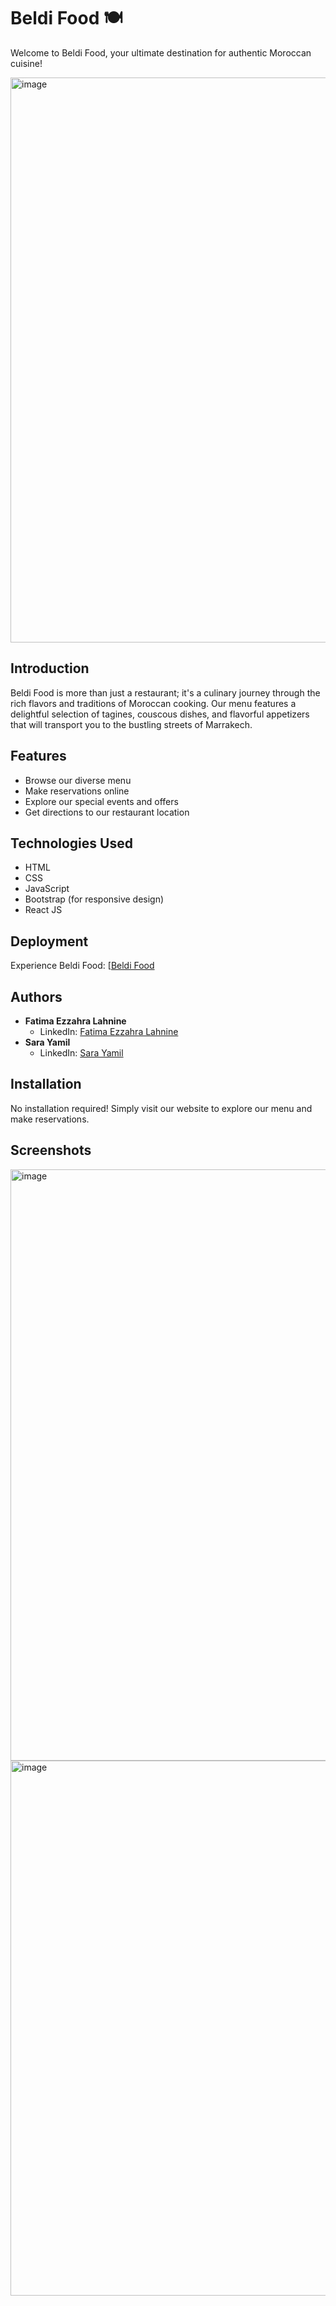 # Beldi Food 🍽️

Welcome to Beldi Food, your ultimate destination for authentic Moroccan cuisine!

<img width="904" alt="image" src="https://github.com/Fatimaezzahralah/BeldiFood/assets/128908115/da02fc5d-ffd4-4d9c-9cdc-9b6b66198000">

## Introduction

Beldi Food is more than just a restaurant; it's a culinary journey through the rich flavors and traditions of Moroccan cooking. Our menu features a delightful selection of tagines, couscous dishes, and flavorful appetizers that will transport you to the bustling streets of Marrakech.

## Features

- Browse our diverse menu
- Make reservations online
- Explore our special events and offers
- Get directions to our restaurant location

## Technologies Used

- HTML
- CSS
- JavaScript
- Bootstrap (for responsive design)
- React JS

## Deployment

Experience Beldi Food: [[Beldi Food](https://fatimaezzahralah.github.io/BeldiFood/index.html)

## Authors

- **Fatima Ezzahra Lahnine**
  - LinkedIn: [Fatima Ezzahra Lahnine](https://www.linkedin.com/in/fatima-ezzahra-lahnine)
- **Sara Yamil**
  - LinkedIn: [Sara Yamil](https://www.linkedin.com/in/sarayamil)

## Installation

No installation required! Simply visit our website to explore our menu and make reservations.

## Screenshots

<img width="946" alt="image" src="https://github.com/Fatimaezzahralah/BeldiFood/assets/128908115/517f19d7-33e4-42ef-a3bc-acd6c345c323">

<img width="856" alt="image" src="https://github.com/Fatimaezzahralah/BeldiFood/assets/128908115/936484c4-4ce6-4b58-bb07-b4497632b1c0">


